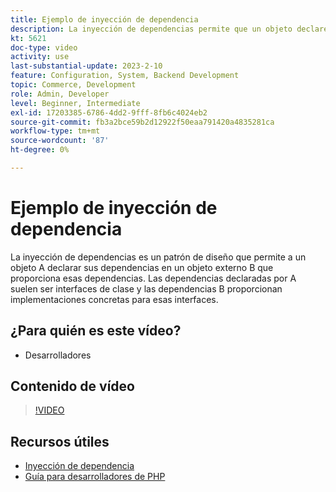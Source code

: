 ```yaml
---
title: Ejemplo de inyección de dependencia
description: La inyección de dependencias permite que un objeto declare sus dependencias, que las proporciona un objeto externo, lo que promueve la flexibilidad y la modularidad.
kt: 5621
doc-type: video
activity: use
last-substantial-update: 2023-2-10
feature: Configuration, System, Backend Development
topic: Commerce, Development
role: Admin, Developer
level: Beginner, Intermediate
exl-id: 17203385-6786-4dd2-9fff-8fb6c4024eb2
source-git-commit: fb3a2bce59b2d12922f50eaa791420a4835281ca
workflow-type: tm+mt
source-wordcount: '87'
ht-degree: 0%

---
```


# Ejemplo de inyección de dependencia

La inyección de dependencias es un patrón de diseño que permite a un objeto A declarar sus dependencias en un objeto externo B que proporciona esas dependencias. Las dependencias declaradas por A suelen ser interfaces de clase y las dependencias B proporcionan implementaciones concretas para esas interfaces.

## ¿Para quién es este vídeo?

- Desarrolladores

## Contenido de vídeo

>[!VIDEO](https://video.tv.adobe.com/v/3412445?quality=12&learn=on&captions=spa)

## Recursos útiles

- [Inyección de dependencia](https://developer.adobe.com/commerce/php/development/components/dependency-injection/)
- [Guía para desarrolladores de PHP](https://developer.adobe.com/commerce/php/development/)
